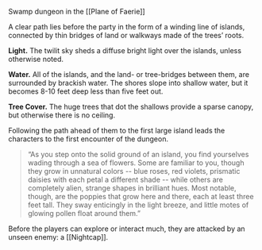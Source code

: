 Swamp dungeon in the [[Plane of Faerie]]

A clear path lies before the party in the form of a winding line of islands, connected by thin bridges of land or walkways made of the trees’ roots.

**Light.** The twilit sky sheds a diffuse bright light over the islands, unless otherwise noted.

**Water.** All of the islands, and the land- or tree-bridges between them, are surrounded by brackish water. The shores slope into shallow water, but it becomes 8-10 feet deep less than five feet out.

**Tree Cover.** The huge trees that dot the shallows provide a sparse canopy, but otherwise there is no ceiling.


Following the path ahead of them to the first large island leads the characters to the first encounter of the dungeon.

>“As you step onto the solid ground of an island, you find yourselves wading through a sea of flowers. Some are familiar to you, though they grow in unnatural colors -- blue roses, red violets, prismatic daisies with each petal a different shade -- while others are completely alien, strange shapes in brilliant hues. Most notable, though, are the poppies that grow here and there, each at least three feet tall. They sway enticingly in the light breeze, and little motes of glowing pollen float around them.”

Before the players can explore or interact much, they are attacked by an unseen enemy: a [[Nightcap]].